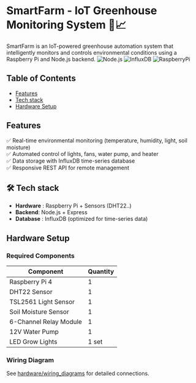 # SmartFarm - IoT Greenhouse Monitoring System 🌿📈
SmartFarm is an IoT-powered greenhouse automation system that intelligently monitors and controls environmental conditions using a Raspberry Pi and Node.js backend.
![Node.js](https://img.shields.io/badge/Node.js-18.x-green)
![InfluxDB](https://img.shields.io/badge/InfluxDB-2.x-blue)
![RaspberryPi](https://img.shields.io/badge/Raspberry_Pi-4B-red)

## Table of Contents
- [Features](#features)
- [Tech stack](#tech-stack)
- [Hardware Setup](#hardware-setup)

## Features
✅ Real-time environmental monitoring (temperature, humidity, light, soil moisture)  
✅ Automated control of lights, fans, water pump, and heater  
✅ Data storage with InfluxDB time-series database  
✅ Responsive REST API for remote management  
##  🛠 Tech stack 
- **Hardware** : Raspberry Pi + Sensors (DHT22..)
- **Backend**: Node.js + Express
- **Database** : InfluxDB (optimized for time-series data)
## Hardware Setup
### Required Components
| Component | Quantity |
|-----------|----------|
| Raspberry Pi 4 | 1 |
| DHT22 Sensor | 1 |
| TSL2561 Light Sensor | 1 |
| Soil Moisture Sensor | 1 |
| 6-Channel Relay Module | 1 |
| 12V Water Pump | 1 |
| LED Grow Lights | 1 set |

### Wiring Diagram
See [hardware/wiring_diagrams](hardware/wiring_diagrams) for detailed connections.

